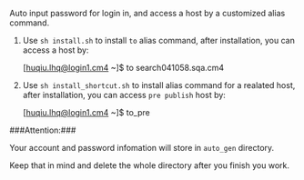 Auto input password for login in, and access a host by a customized alias command.

1.  Use `sh install.sh` to install `to` alias command, after installation, you can access a host by:

    [huqiu.lhq@login1.cm4 ~]$ to search041058.sqa.cm4

2.  Use `sh install_shortcut.sh` to install alias command for a realated host, after installation, you can access `pre publish` host by:

    [huqiu.lhq@login1.cm4 ~]$ to_pre


###Attention:###
    
Your account and password infomation will store in `auto_gen` directory.

Keep that in mind and delete the whole directory after you finish you work.
